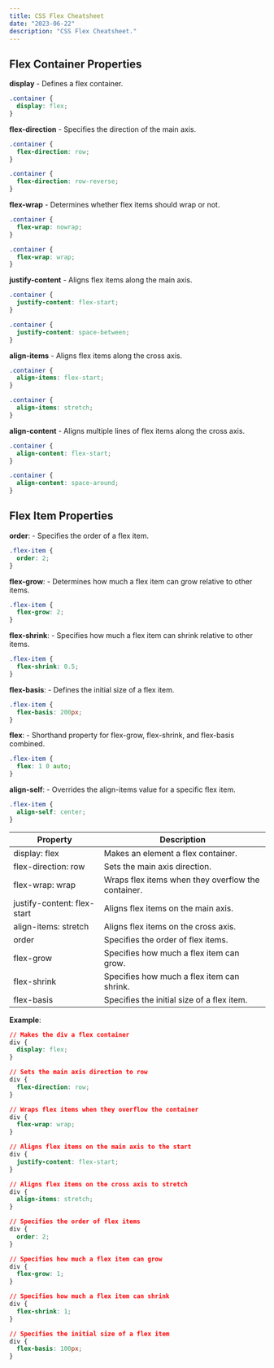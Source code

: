 ```yaml
---
title: CSS Flex Cheatsheet
date: "2023-06-22"
description: "CSS Flex Cheatsheet."
---
```


## Flex Container Properties

**display** - Defines a flex container.

```css
.container {
  display: flex;
}
```

**flex-direction** - Specifies the direction of the main axis.

```css
.container {
  flex-direction: row;
}

.container {
  flex-direction: row-reverse;
}
```

**flex-wrap** - Determines whether flex items should wrap or not.

```css
.container {
  flex-wrap: nowrap;
}

.container {
  flex-wrap: wrap;
}
```

**justify-content** - Aligns flex items along the main axis.

```css
.container {
  justify-content: flex-start;
}

.container {
  justify-content: space-between;
}
```

**align-items** - Aligns flex items along the cross axis.

```css
.container {
  align-items: flex-start;
}

.container {
  align-items: stretch;
}
```

**align-content** - Aligns multiple lines of flex items along the cross axis.

```css
.container {
  align-content: flex-start;
}

.container {
  align-content: space-around;
}
```

## Flex Item Properties

**order**: - Specifies the order of a flex item.

```css
.flex-item {
  order: 2;
}
```

**flex-grow**: - Determines how much a flex item can grow relative to other items.

```css
.flex-item {
  flex-grow: 2;
}
```

**flex-shrink**: - Specifies how much a flex item can shrink relative to other items.

```css
.flex-item {
  flex-shrink: 0.5;
}
```

**flex-basis**: - Defines the initial size of a flex item.

```css
.flex-item {
  flex-basis: 200px;
}
```

**flex**: - Shorthand property for flex-grow, flex-shrink, and flex-basis combined.

```css
.flex-item {
  flex: 1 0 auto;
}
```

**align-self**: - Overrides the align-items value for a specific flex item.

```css
.flex-item {
  align-self: center;
}
```

Property | Description
------- | --------
display: flex | Makes an element a flex container.
flex-direction: row | Sets the main axis direction.
flex-wrap: wrap | Wraps flex items when they overflow the container.
justify-content: flex-start | Aligns flex items on the main axis.
align-items: stretch | Aligns flex items on the cross axis.
order | Specifies the order of flex items.
flex-grow | Specifies how much a flex item can grow.
flex-shrink | Specifies how much a flex item can shrink.
flex-basis | Specifies the initial size of a flex item.

**Example**:

```css
// Makes the div a flex container
div {
  display: flex;
}

// Sets the main axis direction to row
div {
  flex-direction: row;
}

// Wraps flex items when they overflow the container
div {
  flex-wrap: wrap;
}

// Aligns flex items on the main axis to the start
div {
  justify-content: flex-start;
}

// Aligns flex items on the cross axis to stretch
div {
  align-items: stretch;
}

// Specifies the order of flex items
div {
  order: 2;
}

// Specifies how much a flex item can grow
div {
  flex-grow: 1;
}

// Specifies how much a flex item can shrink
div {
  flex-shrink: 1;
}

// Specifies the initial size of a flex item
div {
  flex-basis: 100px;
}
```
